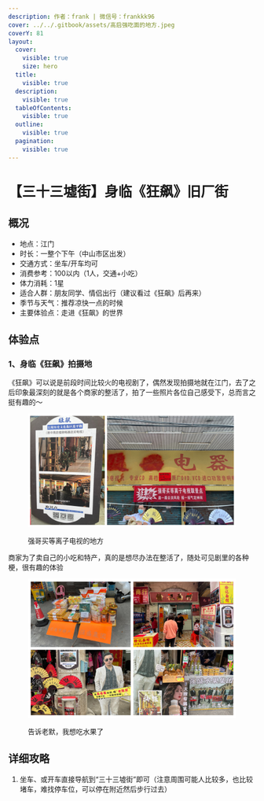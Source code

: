 ```yaml
---
description: 作者：frank | 微信号：frankkk96
cover: ../../.gitbook/assets/高启强吃面的地方.jpeg
coverY: 81
layout:
  cover:
    visible: true
    size: hero
  title:
    visible: true
  description:
    visible: true
  tableOfContents:
    visible: true
  outline:
    visible: true
  pagination:
    visible: true
---
```


# 【三十三墟街】身临《狂飙》旧厂街

## 概况

* 地点：江门
* 时长：一整个下午（中山市区出发）
* 交通方式：坐车/开车均可
* 消费参考：100以内（1人，交通+小吃）
* 体力消耗：1星
* 适合人群：朋友同学、情侣出行（建议看过《狂飙》后再来）
* 季节与天气：推荐凉快一点的时候
* 主要体验点：走进《狂飙》的世界

## 体验点

### 1、身临《狂飙》拍摄地

《狂飙》可以说是前段时间比较火的电视剧了，偶然发现拍摄地就在江门，去了之后印象最深刻的就是各个商家的整活了，拍了一些照片各位自己感受下，总而言之挺有趣的～

<figure><img src="../../.gitbook/assets/狂飙1.jpg" alt=""><figcaption><p>强哥买等离子电视的地方</p></figcaption></figure>

商家为了卖自己的小吃和特产，真的是想尽办法在整活了，随处可见剧里的各种梗，很有趣的体验

<figure><img src="../../.gitbook/assets/狂飙2.jpg" alt=""><figcaption><p>告诉老默，我想吃水果了</p></figcaption></figure>

## 详细攻略

1. 坐车、或开车直接导航到“三十三墟街”即可（注意周围可能人比较多，也比较堵车，难找停车位，可以停在附近然后步行过去）
